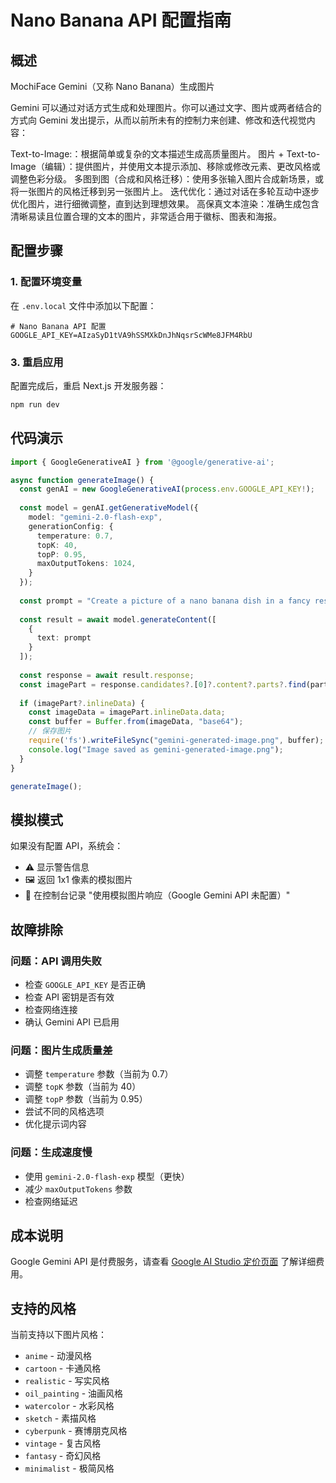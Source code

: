 # Nano Banana API 配置指南

## 概述

MochiFace Gemini（又称 Nano Banana）生成图片

Gemini 可以通过对话方式生成和处理图片。你可以通过文字、图片或两者结合的方式向 Gemini 发出提示，从而以前所未有的控制力来创建、修改和迭代视觉内容：

Text-to-Image:：根据简单或复杂的文本描述生成高质量图片。
图片 + Text-to-Image（编辑）：提供图片，并使用文本提示添加、移除或修改元素、更改风格或调整色彩分级。
多图到图（合成和风格迁移）：使用多张输入图片合成新场景，或将一张图片的风格迁移到另一张图片上。
迭代优化：通过对话在多轮互动中逐步优化图片，进行细微调整，直到达到理想效果。
高保真文本渲染：准确生成包含清晰易读且位置合理的文本的图片，非常适合用于徽标、图表和海报。

## 配置步骤

### 1. 配置环境变量

在 `.env.local` 文件中添加以下配置：

```env
# Nano Banana API 配置
GOOGLE_API_KEY=AIzaSyD1tVA9hSSMXkDnJhNqsrScWMe8JFM4RbU
```

### 3. 重启应用

配置完成后，重启 Next.js 开发服务器：

```bash
npm run dev
```
## 代码演示

```typescript
import { GoogleGenerativeAI } from '@google/generative-ai';

async function generateImage() {
  const genAI = new GoogleGenerativeAI(process.env.GOOGLE_API_KEY!);
  
  const model = genAI.getGenerativeModel({ 
    model: "gemini-2.0-flash-exp",
    generationConfig: {
      temperature: 0.7,
      topK: 40,
      topP: 0.95,
      maxOutputTokens: 1024,
    }
  });
  
  const prompt = "Create a picture of a nano banana dish in a fancy restaurant with a Gemini theme";
  
  const result = await model.generateContent([
    {
      text: prompt
    }
  ]);
  
  const response = await result.response;
  const imagePart = response.candidates?.[0]?.content?.parts?.find(part => part.inlineData);
  
  if (imagePart?.inlineData) {
    const imageData = imagePart.inlineData.data;
    const buffer = Buffer.from(imageData, "base64");
    // 保存图片
    require('fs').writeFileSync("gemini-generated-image.png", buffer);
    console.log("Image saved as gemini-generated-image.png");
  }
}

generateImage();
```

## 模拟模式

如果没有配置 API，系统会：
- ⚠️ 显示警告信息
- 🖼️ 返回 1x1 像素的模拟图片
- 📝 在控制台记录 "使用模拟图片响应（Google Gemini API 未配置）"

## 故障排除

### 问题：API 调用失败
- 检查 `GOOGLE_API_KEY` 是否正确
- 检查 API 密钥是否有效
- 检查网络连接
- 确认 Gemini API 已启用

### 问题：图片生成质量差
- 调整 `temperature` 参数（当前为 0.7）
- 调整 `topK` 参数（当前为 40）
- 调整 `topP` 参数（当前为 0.95）
- 尝试不同的风格选项
- 优化提示词内容

### 问题：生成速度慢
- 使用 `gemini-2.0-flash-exp` 模型（更快）
- 减少 `maxOutputTokens` 参数
- 检查网络延迟

## 成本说明

Google Gemini API 是付费服务，请查看 [Google AI Studio 定价页面](https://aistudio.google.com/pricing) 了解详细费用。

## 支持的风格

当前支持以下图片风格：
- `anime` - 动漫风格
- `cartoon` - 卡通风格  
- `realistic` - 写实风格
- `oil_painting` - 油画风格
- `watercolor` - 水彩风格
- `sketch` - 素描风格
- `cyberpunk` - 赛博朋克风格
- `vintage` - 复古风格
- `fantasy` - 奇幻风格
- `minimalist` - 极简风格
